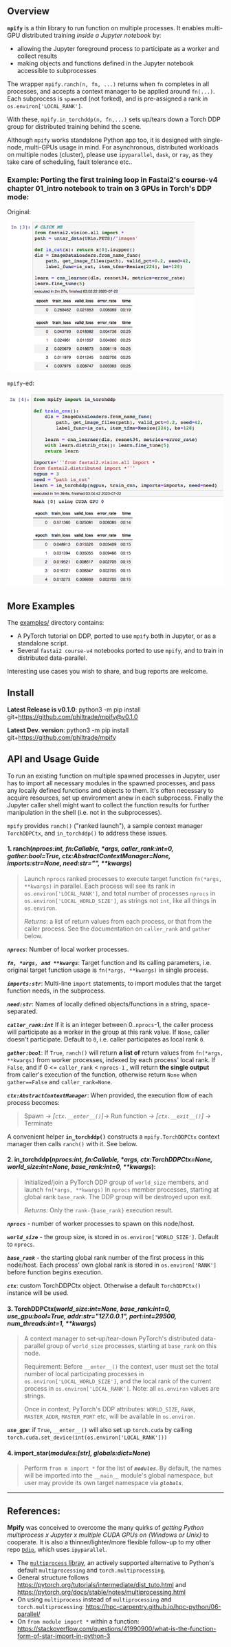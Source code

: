 ## Overview 

**`mpify`** is a thin library to run function on multiple processes.  It enables multi-GPU distributed training *inside a Jupyter notebook* by:
  * allowing the Jupyter foreground process to participate as a worker and collect results
  * making objects and functions defined in the Jupyter notebook accessible to subprocesses

The wrapper `mpify.ranch(n, fn, ...)` returns when `fn` completes in all processes, and accepts a context manager to be applied around `fn(...)`.  Each subprocess is `spawn`ed (not forked), and is pre-assigned a rank in `os.environ['LOCAL_RANK']`.

With these, `mpify.in_torchddp(n, fn,...)` sets up/tears down a Torch DDP group for distributed training behind the scene.

Although `mpify` works standalone Python app too, it is designed with single-node, multi-GPUs usage in mind.  For asynchronous, distributed workloads on multiple nodes (cluster), please use `ipyparallel`, `dask`, or `ray`, as they take care of scheduling, fault tolerance etc..


### Example: Porting the first training loop in Fastai2's course-v4 chapter 01_intro notebook to train on 3 GPUs in Torch's DDP mode:

Original:

<img src="/images/01_intro_train_cnn_orig.png" height="350">

`mpify`-ed:

<img src="/images/01_intro_train_cnn_mpify.png" height="450">

## More Examples
The [examples/](/examples) directory contains:
  * A PyTorch tutorial on DDP, ported to use `mpify` both in Jupyter, or as a standalone script.
  * Several `fastai2 course-v4` notebooks ported to use `mpify`, and to train in distributed data-parallel.

Interesting use cases you wish to share, and bug reports are welcome.

## Install

**Latest Release is v0.1.0**: python3 -m pip install git+https://github.com/philtrade/mpify@v0.1.0

**Latest Dev. version**: python3 -m pip install git+https://github.com/philtrade/mpify


## API and Usage Guide

To run an existing function on multiple spawned processes in Jupyter, user has to import all necessary modules in the spawned processes, and pass any locally defined functions and objects to them.  It's often necessary to acquire resources, set up environment anew in each subprocess.  Finally the Jupyter caller shell might want to collect the function results for further manipulation in the shell (i.e. not in the subprocesses).

`mpify` provides `ranch()` ("ranked launch"), a sample context manager `TorchDDPCtx`, and `in_torchddp()` to address these issues.


#### 1.  <b>ranch</b>(<i>nprocs:int, fn:Callable, *args, caller_rank:int=0, gather:bool=True, ctx:AbstractContextManager=None, imports:str=None, need:str="", **kwargs</i>)
  > Launch `nprocs` ranked processes to execute target function `fn(*args, **kwargs)` in parallel.  Each process will see its rank in `os.environ['LOCAL_RANK']`, and total number of processes `nprocs` in `os.environ['LOCAL_WORLD_SIZE']`, as strings not `int`, like all things in `os.environ`.
  > 
  > *Returns*: a list of return values from each process, or that from the caller process.  See the documentation on `caller_rank` and `gather` below.
  
  ***`nprocs`***: Number of local worker processes.

  ***`fn, *args, and **kwargs`***: Target function and its calling parameters, i.e. original target function usage is `fn(*args, **kwargs)` in single process.

  <i>**`imports:str`**</i>: Multi-line `import` statements, to import modules that the target function needs, in the subprocess.
  
  <i>**`need:str`**</i>: Names of locally defined objects/functions in a string, space-separated.
  
  ***`caller_rank:int`*** If it is an integer between 0..`nprocs`-1, the caller process will participate as a worker in the group at this rank value. If `None`, caller doesn't participate.  Default to `0`, i.e. caller participates as local rank `0`.

  ***`gather:bool`***: If `True`, `ranch()` will return **a list of** return values from `fn(*args, **kwargs)` from worker processes, indexed by each process' local rank.  If `False`, and if 0 <= `caller_rank` < `nprocs-1` , will return **the single output** from caller's execution of the function, otherwise return `None` when `gather==False` and `caller_rank=None`.

  ***`ctx:AbstractContextManager`***: When provided, the execution flow of each process becomes:

  > Spawn -> *[`ctx.__enter__()`]*-> Run function -> *[`ctx.__exit__()`]* -> Terminate

A convenient helper  **`in_torchddp()`** constructs a `mpify.TorchDDPCtx` context manager then calls `ranch()` with it.  See below.

#### 2. <b>in_torchddp</b>(<i>nprocs:int, fn:Callable, *args, ctx:TorchDDPCtx=None, world_size:int=None, base_rank:int=0, **kwargs</i>):
  
  > Initialized/join a PyTorch DDP group of `world_size` members, and launch `fn(*args, **kwargs)` in `nprocs` member processes, starting at global rank `base_rank`.  The DDP group will be destroyed upon exit.
  > 
  > *Returns:* Only the `rank-{base_rank}` execution result.


  ***`nprocs`*** - number of worker processes to spawn on this node/host.

  ***`world_size`*** - the group size, is stored in `os.environ['WORLD_SIZE']`.  Default to `nprocs`.

  ***`base_rank`*** - the starting global rank number of the first process in this node/host.  Each process' own global rank is stored in `os.environ['RANK']` before function begins execution.


  ***`ctx`***: custom TorchDDPCtx object. Otherwise a default `TorchDDPCtx()` instance will be used.
    
#### 3. <b>TorchDDPCtx(<i>world_size:int=None, base_rank:int=0, use_gpu:bool=True, addr:str="127.0.0.1", port:int=29500, num_threads:int=1, **kwargs</i>)</b>

> A context manager to set-up/tear-down PyTorch's distributed data-parallel group of  `world_size` processes, starting at `base_rank` on this node.
> 
> Requirement: Before `__enter__()` the context, user must set the total number of local participating processes in `os.environ['LOCAL_WORLD_SIZE']`, and the local rank of the current process in `os.environ['LOCAL_RANK']`.  Note: all `os.environ` values are strings.
> 
> Once in context, PyTorch's DDP attributes: `WORLD_SIZE`, `RANK`, `MASTER_ADDR`, `MASTER_PORT` etc, will be available in `os.environ`.

***`use_gpu`***: if `True`, `__enter__()` will also set up `torch.cuda` by calling `torch.cuda.set_device(int(os.environ['LOCAL_RANK']))`

#### 4. <b>import_star(<i>modules:[str], globals:dict=None</i>)</b>

> Perform `from m import *` for the list of ***`modules`***.  By default, the names will be imported into the `__main__` module's global namespace, but user may provide its own target namespace via ***`globals`***.

-----

## References:

**Mpify** was conceived to overcome the many quirks of *getting Python multiprocess x Jupyter x multiple CUDA GPUs on {Windows or Unix}* to cooperate. <include link to blog when available> It is also a thinner/lighter/more flexible follow-up to my other repo [`Ddip`](https://github.com/philtrade/Ddip), which uses `ipyparallel`.

* The [`multiprocess` libray](https://github.com/uqfoundation/multiprocess), an actively supported alternative to Python's default `multiprocessing` and `torch.multiprocessing`. 
* General structure follows https://pytorch.org/tutorials/intermediate/dist_tuto.html and https://pytorch.org/docs/stable/notes/multiprocessing.html
* On using `multiprocess` instead of `multiprocessing` and `torch.multiprocessing`: https://hpc-carpentry.github.io/hpc-python/06-parallel/ 
* On `from module import *` within a function: https://stackoverflow.com/questions/41990900/what-is-the-function-form-of-star-import-in-python-3

